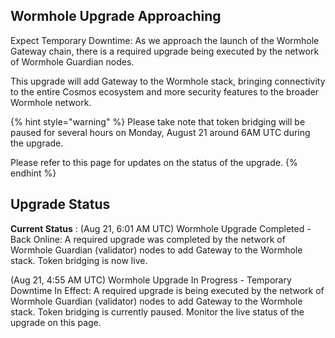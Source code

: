 


## Wormhole Upgrade Approaching 

Expect Temporary Downtime: As we approach the launch of the Wormhole Gateway chain, there is a required upgrade being executed by the network of Wormhole Guardian nodes. 

This upgrade will add Gateway to the Wormhole stack, bringing connectivity to the entire Cosmos ecosystem and more security features to the broader Wormhole network. 

{% hint style="warning" %}
Please take note that token bridging will be paused for several hours on Monday, August 21 around 6AM UTC during the upgrade. 

Please refer to this page for updates on the status of the upgrade.
{% endhint %}


## Upgrade Status


**Current Status** : (Aug 21, 6:01 AM UTC) Wormhole Upgrade Completed - Back Online: A required upgrade was completed by the network of Wormhole Guardian (validator) nodes to add Gateway to the Wormhole stack. Token bridging is now live.

(Aug 21, 4:55 AM UTC) Wormhole Upgrade In Progress - Temporary Downtime In Effect: A required upgrade is being executed by the network of Wormhole Guardian (validator) nodes to add Gateway to the Wormhole stack. Token bridging is currently paused. Monitor the live status of the upgrade on this page.
